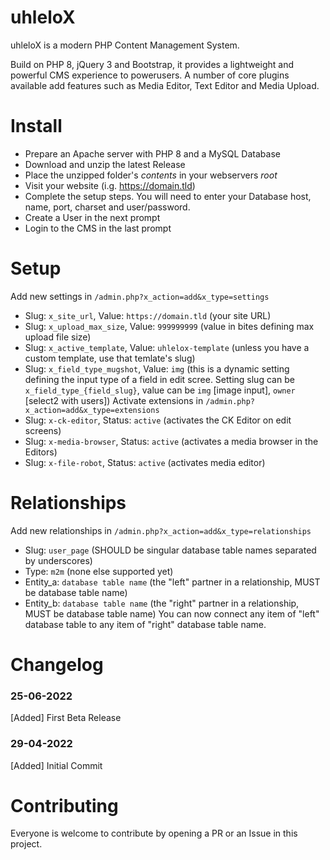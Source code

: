 # uhleloX

uhleloX is a modern PHP Content Management System.

Build on PHP 8, jQuery 3 and Bootstrap, it provides a lightweight and powerful CMS experience to powerusers.
A number of core plugins available add features such as Media Editor, Text Editor and Media Upload.

# Install
- Prepare an Apache server with PHP 8 and a MySQL Database
- Download and unzip the latest Release
- Place the unzipped folder's *contents* in your webservers *root*
- Visit your website (i.g. https://domain.tld)
- Complete the setup steps. You will need to enter your Database host, name, port, charset and user/password.
- Create a User in the next prompt
- Login to the CMS in the last prompt

# Setup
Add new settings in `/admin.php?x_action=add&x_type=settings`
- Slug: `x_site_url`, Value: `https://domain.tld` (your site URL)
- Slug: `x_upload_max_size`, Value: `999999999` (value in bites defining max upload file size)
- Slug: `x_active_template`, Value: `uhlelox-template` (unless you have a custom template, use that temlate's slug)
- Slug: `x_field_type_mugshot`, Value: `img` (this is a dynamic setting defining the input type of a field in edit scree. Setting slug can be `x_field_type_{field_slug}`, value can be `img` [image input], `owner` [select2 with users])
Activate extensions in `/admin.php?x_action=add&x_type=extensions`
- Slug: `x-ck-editor`, Status: `active` (activates the CK Editor on edit screens)
- Slug: `x-media-browser`, Status: `active` (activates a media browser in the Editors)
- Slug: `x-file-robot`, Status: `active` (activates media editor)

# Relationships
Add new relationships in `/admin.php?x_action=add&x_type=relationships`
- Slug: `user_page` (SHOULD be singular database table names separated by underscores)
- Type: `m2m` (none else supported yet)
- Entity_a: `database table name` (the "left" partner in a relationship, MUST be database table name)
- Entity_b: `database table name` (the "right" partner in a relationship, MUST be database table name)
You can now connect any item of "left" database table to any item of "right" database table name.

# Changelog

### 25-06-2022
[Added] First Beta Release

### 29-04-2022 
[Added] Initial Commit

# Contributing 

Everyone is welcome to contribute by opening a PR or an Issue in this project.